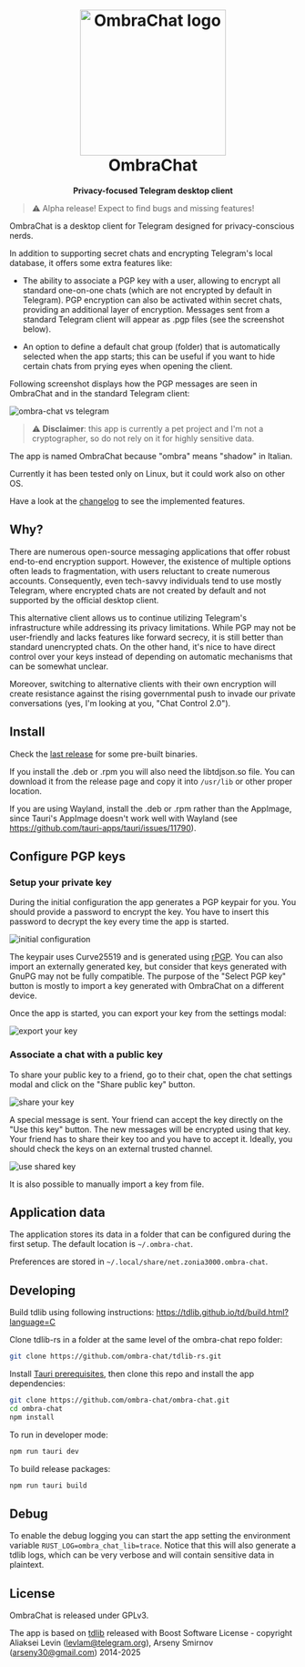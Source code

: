 <h1 align="center">
  <img src="src/assets/ombra-chat-logo.svg" alt="OmbraChat logo" width="256" height="256"/>
  <br>
  OmbraChat
</h1>

<p align="center"><strong>Privacy-focused Telegram desktop client</strong></p>

> ⚠️ Alpha release! Expect to find bugs and missing features!

OmbraChat is a desktop client for Telegram designed for privacy-conscious nerds.

In addition to supporting secret chats and encrypting Telegram's local database, it offers some extra features like:

* The ability to associate a PGP key with a user, allowing to encrypt all standard one-on-one chats (which are not encrypted by default in Telegram). PGP encryption can also be activated within secret chats, providing an additional layer of encryption. Messages sent from a standard Telegram client will appear as .pgp files (see the screenshot below).

* An option to define a default chat group (folder) that is automatically selected when the app starts; this can be useful if you want to hide certain chats from prying eyes when opening the client.

Following screenshot displays how the PGP messages are seen in OmbraChat and in the standard Telegram client:

![ombra-chat vs telegram](screenshots/ombra-chat-comparison.png)

> ⚠️ **Disclaimer**: this app is currently a pet project and I'm not a cryptographer, so do not rely on it for highly sensitive data.

The app is named OmbraChat because "ombra" means "shadow" in Italian.

Currently it has been tested only on Linux, but it could work also on other OS.

Have a look at the [changelog](CHANGELOG.md) to see the implemented features.

## Why?

There are numerous open-source messaging applications that offer robust end-to-end encryption support. However, the existence of multiple options often leads to fragmentation, with users reluctant to create numerous accounts. Consequently, even tech-savvy individuals tend to use mostly Telegram, where encrypted chats are not created by default and not supported by the official desktop client.

This alternative client allows us to continue utilizing Telegram's infrastructure while addressing its privacy limitations. While PGP may not be user-friendly and lacks features like forward secrecy, it is still better than standard unencrypted chats. On the other hand, it's nice to have direct control over your keys instead of depending on automatic mechanisms that can be somewhat unclear.

Moreover, switching to alternative clients with their own encryption will create resistance against the rising governmental push to invade our private conversations (yes, I'm looking at you, "Chat Control 2.0").

## Install

Check the [last release](https://github.com/ombra-chat/ombra-chat/releases) for some pre-built binaries.

If you install the .deb or .rpm you will also need the libtdjson.so file. You can download it from the release page and copy it into `/usr/lib` or other proper location.

If you are using Wayland, install the .deb or .rpm rather than the AppImage, since Tauri's AppImage doesn't work well with Wayland (see https://github.com/tauri-apps/tauri/issues/11790).

## Configure PGP keys

### Setup your private key

During the initial configuration the app generates a PGP keypair for you. You should provide a password to encrypt the key. You have to insert this password to decrypt the key every time the app is started.

![initial configuration](screenshots/ombra-chat-initial-config.png)

The keypair uses Curve25519 and is generated using [rPGP](https://github.com/rpgp/rpgp). You can also import an externally generated key, but consider that keys generated with GnuPG may not be fully compatible. The purpose of the "Select PGP key" button is mostly to import a key generated with OmbraChat on a different device.

Once the app is started, you can export your key from the settings modal:

![export your key](screenshots/ombra-chat-export-key.png)

### Associate a chat with a public key

To share your public key to a friend, go to their chat, open the chat settings modal and click on the "Share public key" button.

![share your key](screenshots/ombra-chat-share-key.png)

A special message is sent. Your friend can accept the key directly on the "Use this key" button. The new messages will be encrypted using that key. Your friend has to share their key too and you have to accept it. Ideally, you should check the keys on an external trusted channel.

![use shared key](screenshots/ombra-chat-use-key.png)

It is also possible to manually import a key from file.

## Application data

The application stores its data in a folder that can be configured during the first setup. The default location is `~/.ombra-chat`.

Preferences are stored in `~/.local/share/net.zonia3000.ombra-chat`.

## Developing

Build tdlib using following instructions: https://tdlib.github.io/td/build.html?language=C

Clone tdlib-rs in a folder at the same level of the ombra-chat repo folder:

```sh
git clone https://github.com/ombra-chat/tdlib-rs.git
```

Install [Tauri prerequisites](https://v2.tauri.app/start/prerequisites/), then clone this repo and install the app dependencies:

```bash
git clone https://github.com/ombra-chat/ombra-chat.git
cd ombra-chat
npm install
```

To run in developer mode:

```bash
npm run tauri dev
```

To build release packages:

```bash
npm run tauri build
```

## Debug

To enable the debug logging you can start the app setting the environment variable `RUST_LOG=ombra_chat_lib=trace`. Notice that this will also generate a tdlib logs, which can be very verbose and will contain sensitive data in plaintext.

## License

OmbraChat is released under GPLv3.

The app is based on [tdlib](https://github.com/tdlib/td) released with Boost Software License - copyright Aliaksei Levin (levlam@telegram.org), Arseny Smirnov (arseny30@gmail.com) 2014-2025
